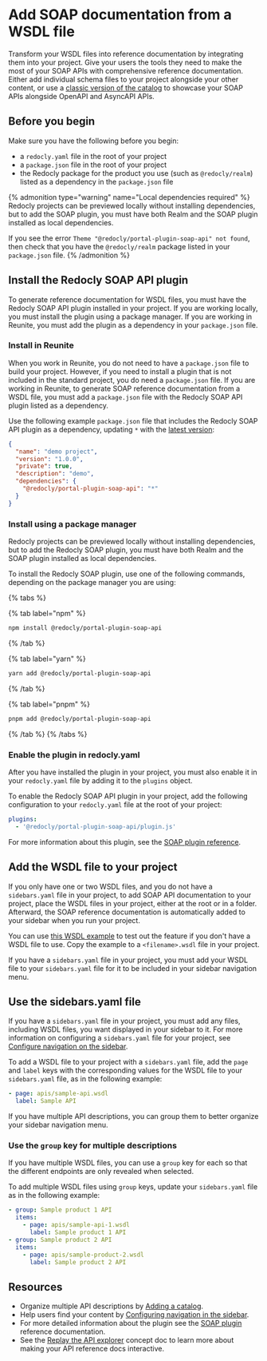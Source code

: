 # Add SOAP documentation from a WSDL file

Transform your WSDL files into reference documentation by integrating them into your project.
Give your users the tools they need to make the most of your SOAP APIs with comprehensive reference documentation.
Either add individual schema files to your project alongside your other content, or use a [classic version of the catalog](./add-classic-catalog.md) to showcase your SOAP APIs alongside OpenAPI and AsyncAPI APIs.

## Before you begin

Make sure you have the following before you begin:

- a `redocly.yaml` file in the root of your project
- a `package.json` file in the root of your project
- the Redocly package for the product you use (such as `@redocly/realm`) listed as a dependency in the `package.json` file

{% admonition type="warning" name="Local dependencies required" %}
Redocly projects can be previewed locally without installing dependencies, but to add the SOAP plugin, you must have both Realm and the SOAP plugin installed as local dependencies.

If you see the error `Theme "@redocly/portal-plugin-soap-api" not found`, then check that you have the `@redocly/realm` package listed in your `package.json` file.
{% /admonition %}

## Install the Redocly SOAP API plugin

To generate reference documentation for WSDL files, you must have the Redocly SOAP API plugin installed in your project.
If you are working locally, you must install the plugin using a package manager.
If you are working in Reunite, you must add the plugin as a dependency in your `package.json` file.

### Install in Reunite

When you work in Reunite, you do not need to have a `package.json` file to build your project.
However, if you need to install a plugin that is not included in the standard project, you do need a `package.json` file.
If you are working in Reunite, to generate SOAP reference documentation from a WSDL file, you must add a `package.json` file with the Redocly SOAP API plugin listed as a dependency.

Use the following example `package.json` file that includes the Redocly SOAP API plugin as a dependency, updating `*` with the [latest version](https://www.npmjs.com/package/@redocly/portal-plugin-soap-api):

```json {% title="package.json" %}
{
  "name": "demo project",
  "version": "1.0.0",
  "private": true,
  "description": "demo",
  "dependencies": {
    "@redocly/portal-plugin-soap-api": "*"
  }
}
```

### Install using a package manager

Redocly projects can be previewed locally without installing dependencies, but to add the Redocly SOAP plugin, you must have both Realm and the SOAP plugin installed as local dependencies.

To install the Redocly SOAP plugin, use one of the following commands, depending on the package manager you are using:

{% tabs %}

{% tab label="npm" %}
```sh {% title="npm" %}
npm install @redocly/portal-plugin-soap-api
```
{% /tab %}

{% tab label="yarn" %}

```sh {% title="yarn" %}
yarn add @redocly/portal-plugin-soap-api
```

{% /tab %}

{% tab label="pnpm" %}

```sh {% title="pnpm" %}
pnpm add @redocly/portal-plugin-soap-api
```

{% /tab %}
{% /tabs %}

### Enable the plugin in redocly.yaml

After you have installed the plugin in your project, you must also enable it in your `redocly.yaml` file by adding it to the `plugins` object.

To enable the Redocly SOAP API plugin in your project, add the following configuration to your `redocly.yaml` file at the root of your project:

```yaml {% title="redocly.yaml" %}
plugins:
  - '@redocly/portal-plugin-soap-api/plugin.js'
```

For more information about this plugin, see the [SOAP plugin reference](../../setup/reference/plugins/docs/soap-api.md).

## Add the WSDL file to your project

If you only have one or two WSDL files, and you do not have a `sidebars.yaml` file in your project, to add SOAP API documentation to your project, place the WSDL files in your project, either at the root or in a folder.
Afterward, the SOAP reference documentation is automatically added to your sidebar when you run your project.

You can use [this WSDL example](https://www.tutorialspoint.com/wsdl/wsdl_example.htm) to test out the feature if you don't have a WSDL file to use.
Copy the example to a `<filename>.wsdl` file in your project.

If you have a `sidebars.yaml` file in your project, you must add your WSDL file to your `sidebars.yaml` file for it to be included in your sidebar navigation menu.

## Use the sidebars.yaml file

If you have a `sidebars.yaml` file in your project, you must add any files, including WSDL files, you want displayed in your sidebar to it.
For more information on configuring a `sidebars.yaml` file for your project, see [Configure navigation on the sidebar](../../navigation/sidebar.md).

To add a WSDL file to your project with a `sidebars.yaml` file, add the `page` and `label` keys with the corresponding values for the WSDL file to your `sidebars.yaml` file, as in the following example:

```yaml {% title="sidebars.yaml" %}
- page: apis/sample-api.wsdl
  label: Sample API
```

If you have multiple API descriptions, you can group them to better organize your sidebar navigation menu.

### Use the `group` key for multiple descriptions

If you have multiple WSDL files, you can use a `group` key for each so that the different endpoints are only revealed when selected.

To add multiple WSDL files using `group` keys, update your `sidebars.yaml` file as in the following example:

```yaml {% title="sidebars.yaml" %}
- group: Sample product 1 API
  items:
    - page: apis/sample-api-1.wsdl
      label: Sample product 1 API
- group: Sample product 2 API
  items:
    - page: apis/sample-product-2.wsdl
      label: Sample product 2 API
```

## Resources

- Organize multiple API descriptions by [Adding a catalog](./add-classic-catalog.md).
- Help users find your content by [Configuring navigation in the sidebar](../../navigation/sidebar.md).
- For more detailed information about the plugin see the [SOAP plugin](../../setup/reference/plugins/docs/soap-api.md) reference documentation.
- See the [Replay the API explorer](../../setup/concepts/replay.md) concept doc to learn more about making your API reference docs interactive.

